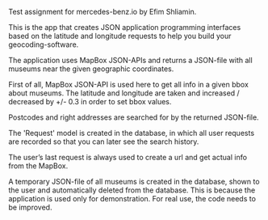 Test assignment for mercedes-benz.io by Efim Shliamin.

This is the app that creates JSON application programming interfaces based on the latitude and longitude requests to help you build your geocoding-software.

The application uses MapBox JSON-APIs and returns a JSON-file with all museums near the given geographic coordinates.

First of all, MapBox JSON-API is used here to get all info in a given bbox about museums. The latitude and longitude are taken and increased / decreased by +/- 0.3 in order to set bbox values.

Postcodes and right addresses are searched for by the returned JSON-file.

The 'Request' model is created in the database, in which all user requests are recorded so that you can later see the search history.

The user’s last request is always used to create a url and get actual info from the MapBox.

A temporary JSON-file of all museums is created in the database, shown to the user and automatically deleted from the database. This is because the application is used only for demonstration. For real use, the code needs to be improved.
